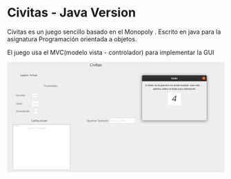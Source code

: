# Civitas - Java Version

Civitas es un juego sencillo basado en el Monopoly . Escrito en java para la asignatura Programación orientada a objetos.

El juego usa el MVC(modelo vista - controlador) para implementar la GUI

<img src = Civitas_GUI.png>

